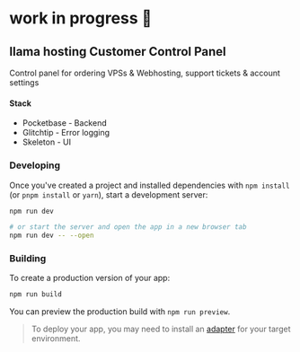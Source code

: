 # work in progress 🚧

## llama hosting Customer Control Panel

Control panel for ordering VPSs & Webhosting, support tickets & account settings

#### Stack

- Pocketbase - Backend
- Glitchtip - Error logging
- Skeleton - UI

### Developing

Once you've created a project and installed dependencies with `npm install` (or `pnpm install` or `yarn`), start a development server:

```bash
npm run dev

# or start the server and open the app in a new browser tab
npm run dev -- --open
```

### Building

To create a production version of your app:

```bash
npm run build
```

You can preview the production build with `npm run preview`.

> To deploy your app, you may need to install an [adapter](https://kit.svelte.dev/docs/adapters) for your target environment.

